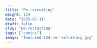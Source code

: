 ```yaml
---
title: "Pm recruiting"
weight: 124
date: "2025-07-11"
draft: false
slug: "pm-recruiting"
tags: ["comics"]
image: "featured-124-pm-recruiting.jpg"
---
```

